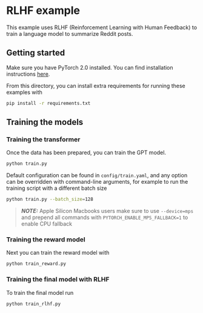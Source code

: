 # RLHF example

This example uses RLHF (Reinforcement Learning with Human Feedback) to train a language model to summarize Reddit posts.

## Getting started

Make sure you have PyTorch 2.0 installed. You can find installation instructions [here](https://pytorch.org/get-started/locally/).

From this directory, you can install extra requirements for running these examples with

```sh
pip install -r requirements.txt
```

## Training the models
### Training the transformer

Once the data has been prepared, you can train the GPT model.

```sh
python train.py
```

Default configuration can be found in `config/train.yaml`, and any option can be overridden with command-line arguments, for example to run the training script with a different batch size

```sh
python train.py --batch_size=128
```
> **_NOTE:_**  Apple Silicon Macbooks users make sure to use `--device=mps` and prepend all commands with `PYTORCH_ENABLE_MPS_FALLBACK=1` to enable CPU fallback

### Training the reward model

Next you can train the reward model with

```sh
python train_reward.py
```

### Training the final model with RLHF

To train the final model run

```sh
python train_rlhf.py
```
